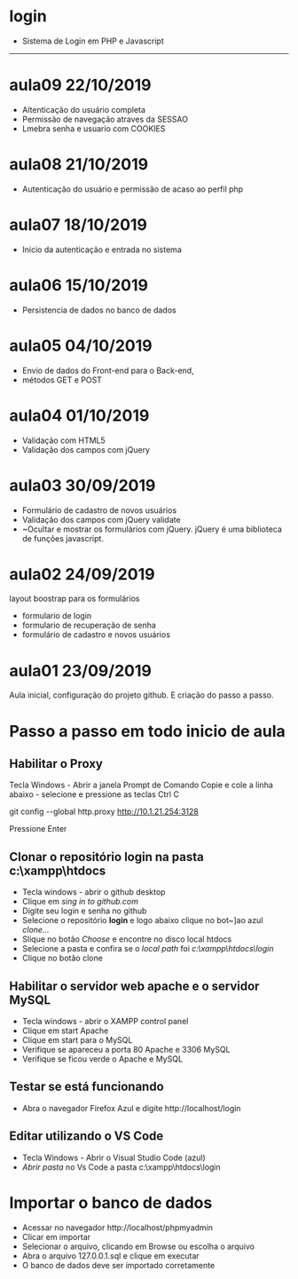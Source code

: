 # login
- Sistema de Login em PHP e Javascript 

---

# aula09 22/10/2019
- Altenticação do usuário completa
- Permissão de navegação atraves da SESSAO
- Lmebra senha e usuario com COOKIES

# aula08 21/10/2019
- Autenticação do usuário e permissão de acaso ao perfil php

# aula07 18/10/2019 
- Início da autenticação e entrada no sistema


# aula06 15/10/2019
- Persistencia de dados no banco de dados



# aula05 04/10/2019
- Envio de dados do Front-end para o Back-end, 
- métodos GET e POST



# aula04 01/10/2019
- Validação com HTML5
- Validação dos campos com jQuery


# aula03 30/09/2019
- Formulário de cadastro de novos usuários
- Validação dos campos com jQuery validate
- ~Ocultar e mostrar os formulários com jQuery.
  jQuery é uma biblioteca de funções javascript.                                                                                                                                                            
# aula02 24/09/2019
layout boostrap para os formulários
- formulario de login
- formulario de recuperação de senha
- formulário de  cadastro e novos usuários


# aula01 23/09/2019
Aula inicial, configuração do projeto github.
E criação do passo a passo.

# Passo a passo em todo inicio de aula

## Habilitar o Proxy
Tecla Windows - Abrir a janela Prompt de Comando
Copie e cole a linha abaixo - selecione e pressione as teclas Ctrl C

git config --global http.proxy http://10.1.21.254:3128

Pressione Enter 

 ## Clonar o repositório **login** na pasta **c:\xampp\htdocs**
 
- Tecla windows - abrir o github desktop
- Clique em *sing in to github.com*
- Digite seu login e senha no github
- Selecione o repositório **login** e logo abaixo clique no bot~]ao azul *clone...*
- Slique no botão *Choose* e encontre no disco local htdocs
- Selecione a pasta e confira se o *local path* foi *c:\xampp\htdocs\login*
- Clique no botão clone

## Habilitar o servidor web **apache** e o servidor **MySQL**
- Tecla windows - abrir o XAMPP control panel
- Clique em start Apache
- Clique em start para o MySQL
- Verifique se apareceu a porta 80 Apache e 3306 MySQL
- Verifique se ficou verde o Apache e MySQL

## Testar se está funcionando
- Abra o navegador Firefox Azul e digite http://localhost/login

## Editar utilizando o VS Code
- Tecla Windows - Abrir o Visual Studio Code (azul)
- *Abrir pasta* no Vs Code a pasta c:\xampp\htdocs\login

# Importar o banco de dados 
- Acessar no navegador http://localhost/phpmyadmin
- Clicar em importar
- Selecionar o arquivo, clicando em Browse ou escolha o arquivo
- Abra o arquivo 127.0.0.1.sql e clique em executar
- O banco de dados deve ser importado corretamente 